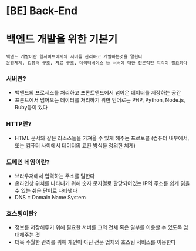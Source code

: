 # [BE] Back-End  
   
# 백엔드 개발을 위한 기본기
```
백엔드 개발이란 웹사이트에서의 서버를 관리하고 개발하는것을 말한다   
운영체제, 컴퓨터 구조, 자료 구조, 데이터베이스 등 서버에 대한 전문적인 지식이 필요하다
```
### 서버란?
* 백엔드의 프로세스를 처리하고 프론트엔드에서 넘어온 데이터를 저장하는 공간
* 프론트에서 넘어오는 데이터를 처리하기 위한 언어로는 PHP, Python, Node.js, Ruby등이 있다
   
### HTTP란?
* HTML 문서와 같은 리소스들을 가져올 수 있게 해주는 프로토콜
(컴퓨터 내부에서, 또는 컴퓨터 사이에서 데이터의 교환 방식을 정의한 체계)   

### 도메인 네임이란?
* 브라우저에서 입력하는 주소를 말한다
* 온라인상 위치를 나타내기 위해 숫자 문자열로 할당되어있는 IP의 주소를 쉽게 읽을 수 있는 쉬운 단어로 나타낸다   
* DNS = Domain Name System

### 호스팅이란?   
* 정보를 저장해두기 위해 필요한 서버를 그의 전체 혹은 일부를 이용할 수 있도록 임대해주는 것
* 더욱 수월한 관리를 위해 개인이 아닌 전문 업체의 호스팅 서비스를 이용한다
